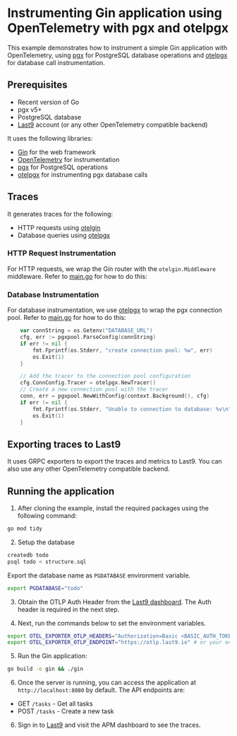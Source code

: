 # Instrumenting Gin application using OpenTelemetry with pgx and otelpgx

This example demonstrates how to instrument a simple Gin application with OpenTelemetry, using [pgx](https://github.com/jackc/pgx) for PostgreSQL database operations and [otelpgx](https://github.com/exaring/otelpgx) for database call instrumentation.

## Prerequisites

- Recent version of Go
- pgx v5+
- PostgreSQL database
- [Last9](https://app.last9.io) account (or any other OpenTelemetry compatible backend)

It uses the following libraries:

- [Gin](https://github.com/gin-gonic/gin) for the web framework
- [OpenTelemetry](https://github.com/open-telemetry/opentelemetry-go) for instrumentation
- [pgx](https://github.com/jackc/pgx) for PostgreSQL operations
- [otelpgx](https://github.com/exaring/otelpgx) for instrumenting pgx database calls

## Traces

It generates traces for the following:

- HTTP requests using [otelgin](https://github.com/open-telemetry/opentelemetry-go-contrib/tree/main/instrumentation/github.com/gin-gonic/gin/otelgin)
- Database queries using [otelpgx](https://github.com/exaring/otelpgx)

### HTTP Request Instrumentation

For HTTP requests, we wrap the Gin router with the `otelgin.Middleware` middleware. Refer to [main.go](main.go) for how to do this:

### Database Instrumentation

For database instrumentation, we use [otelpgx](https://github.com/exaring/otelpgx) to wrap the pgx connection pool. Refer to [main.go](main.go) for how to do this:

```go
	var connString = os.Getenv("DATABASE_URL")
	cfg, err := pgxpool.ParseConfig(connString)
	if err != nil {
		fmt.Fprintf(os.Stderr, "create connection pool: %w", err)
		os.Exit(1)
	}

    // Add the tracer to the connection pool configuration
	cfg.ConnConfig.Tracer = otelpgx.NewTracer()
    // Create a new connection pool with the tracer
	conn, err = pgxpool.NewWithConfig(context.Background(), cfg)
	if err != nil {
		fmt.Fprintf(os.Stderr, "Unable to connection to database: %v\n", err)
		os.Exit(1)
	}
```

## Exporting traces to Last9

It uses GRPC exporters to export the traces and metrics to Last9. You can also use any other OpenTelemetry compatible backend.

## Running the application

1. After cloning the example, install the required packages using the following
   command:

```bash
go mod tidy
```

2. Setup the database

```sh
createdb todo
psql todo < structure.sql
```

Export the database name as `PGDATABASE` environment variable.

```sh
export PGDATABASE="todo"
```

3. Obtain the OTLP Auth Header from the [Last9 dashboard](https://app.last9.io).
   The Auth header is required in the next step.

4. Next, run the commands below to set the environment variables.

```bash
export OTEL_EXPORTER_OTLP_HEADERS="Authorization=Basic <BASIC_AUTH_TOKEN>"
export OTEL_EXPORTER_OTLP_ENDPOINT="https://otlp.last9.io" # or your endpoint 
```

5. Run the Gin application:

```bash
go build -o gin && ./gin
```

6. Once the server is running, you can access the application at
   `http://localhost:8080` by default. The API endpoints are:

- GET `/tasks` - Get all tasks
- POST `/tasks` - Create a new task

6. Sign in to [Last9](https://app.last9.io) and visit the APM dashboard to see the traces.
